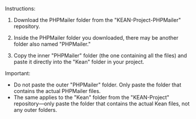 Instructions:

1. Download the PHPMailer folder from the "KEAN-Project-PHPMailer" repository.

2. Inside the PHPMailer folder you downloaded, there may be another folder also named "PHPMailer."

3. Copy the inner "PHPMailer" folder (the one containing all the files) and paste it directly into the "Kean" folder in your project.

Important:
- Do not paste the outer "PHPMailer" folder. Only paste the folder that contains the actual PHPMailer files.
- The same applies to the "Kean" folder from the "KEAN-Project" repository—only paste the folder that contains the actual Kean files, not any outer folders.
